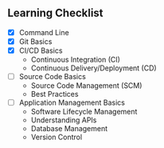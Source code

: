 ## Learning Checklist


- [x] Command Line
- [x] Git Basics
- [x] CI/CD Basics
  - Continuous Integration (CI)
  - Continuous Delivery/Deployment (CD)
- [ ] Source Code Basics
  - Source Code Management (SCM)
  - Best Practices
- [ ] Application Management Basics
  - Software Lifecycle Management
  - Understanding APIs
  - Database Management
  - Version Control
